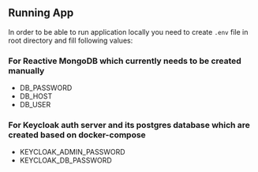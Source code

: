 ## Running App
In order to be able to run application locally you need to create `.env` file in root directory and fill following values:

### For Reactive MongoDB which currently needs to be created manually
- DB_PASSWORD
- DB_HOST
- DB_USER

### For Keycloak auth server and its postgres database which are created based on docker-compose

- KEYCLOAK_ADMIN_PASSWORD
- KEYCLOAK_DB_PASSWORD

